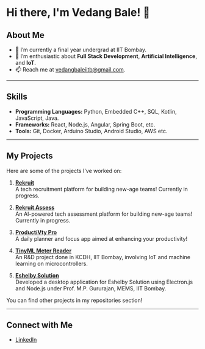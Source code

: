# Hi there, I'm Vedang Bale! 👋

## About Me
- 🌱 I’m currently a final year undergrad at IIT Bombay.
- 👯 I’m enthusiastic about **Full Stack Development**, **Artificial Intelligence**, and **IoT**.
- 📫 Reach me at [vedangbaleiitb@gmail.com](mailto:vedangbaleiitb@gmail.com).

---

## Skills
- **Programming Languages:** Python, Embedded C++, SQL, Kotlin, JavaScript, Java.
- **Frameworks:** React, Node.js, Angular, Spring Boot, etc.
- **Tools:** Git, Docker, Arduino Studio, Android Studio, AWS etc.

---

## My Projects
Here are some of the projects I've worked on:

1. **[Rekruit](https://github.com/vedangiitb/Rekruit)**  
   A tech recruitment platform for building new-age teams! Currently in progress.

2. **[Rekruit Assess](https://github.com/vedangiitb/Rekruit-Assess)**  
   An AI-powered tech assessment platform for building new-age teams! Currently in progress.

3. **[ProductiVty Pro](https://github.com/vedangiitb/ProductiVty-Pro/tree/master)**  
   A daily planner and focus app aimed at enhancing your productivity!

4. **[TinyML Meter Reader](https://github.com/vedangiitb/TinyML-MeterReader)**  
   An R&D project done in KCDH, IIT Bombay, involving IoT and machine learning on microcontrollers.

5. **[Eshelby Solution](https://github.com/vedangiitb/Eshelby-Solution-App)**  
   Developed a desktop application for Eshelby Solution using Electron.js and Node.js under Prof. M.P. Gururajan, MEMS, IIT Bombay.

You can find other projects in my repositories section!

---

## Connect with Me
- [LinkedIn](https://www.linkedin.com/in/vedang-bale-845839224/)

